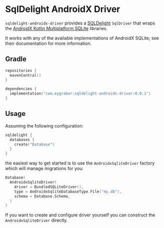 # SqlDelight AndroidX Driver

`sqldelight-androidx-driver` provides a [SQLDelight] `SqlDriver` that wraps the [AndroidX Kotlin Multiplatform SQLite]
libraries.

It works with any of the available implementations of AndroidX SQLite; see their documentation for more information.

## Gradle

```kotlin
repositories {
  mavenCentral()
}

dependencies {
  implementation("com.eygraber:sqldelight-androidx-driver:0.0.1")
}
```

## Usage
Assuming the following configuration:

```kotlin
sqldelight {
  databases {
    create("Database")
  }
}
```

the easiest way to get started is to use the `AndroidxSqliteDriver` factory which will manage migrations for you:

```kotlin
Database(
  AndroidxSqliteDriver(
    driver = BundledSQLiteDriver(),
    type = AndroidxSqliteDatabaseType.File("my.db"),
    schema = Database.Schema,
  )
)
```

If you want to create and configure driver yourself you can construct the `AndroidxSqliteDriver` directly.

[AndroidX Kotlin Multiplatform SQLite]: https://developer.android.com/kotlin/multiplatform/sqlite
[SQLDelight]: https://github.com/sqldelight/sqldelight
